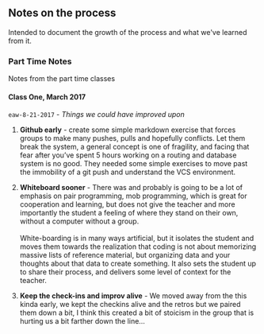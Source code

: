 ## Notes on the process
Intended to document the growth of the process and what we've learned from it.

### <a name="part-time"></a> Part Time Notes

Notes from the part time classes

#### <a name="part-time-one"></a> Class One, March 2017

`eaw-8-21-2017` - _Things we could have improved upon_

1. **Github early** - create some simple markdown exercise that forces groups to make many pushes, pulls and hopefully conflicts.  Let them break the system, a general concept is one of fragility, and facing that fear after you’ve spent 5 hours working on a routing and database system is no good.  They needed some simple exercises to move past the immobility of a git push and understand the VCS environment.

2. **Whiteboard sooner** - There was and probably is going to be a lot of emphasis on pair programming, mob programming, which is great for cooperation and learning, but does not give the teacher and more importantly the student a feeling of where they stand on their own, without a computer without a group.  <br/><br/>
White-boarding is in many ways artificial, but it isolates the student and moves them towards the realization that coding is not about memorizing massive lists of reference material, but organizing data and your thoughts about that data to create something.  It also sets the student up to share their process, and delivers some level of context for the teacher.

3. **Keep the check-ins and improv alive** - We moved away from the this kinda early, we kept the checkins alive and the retros but we paired them down a bit, I think this created a bit of stoicism in the group that is hurting us a bit farther down the line…
